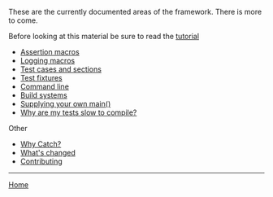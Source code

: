 These are the currently documented areas of the framework. There is more to come.

Before looking at this material be sure to read the [tutorial](tutorial.md)

* [Assertion macros](assertions.md)
* [Logging macros](logging.md)
* [Test cases and sections](test-cases-and-sections.md)
* [Test fixtures](test-fixtures.md)
* [Command line](command-line.md)
* [Build systems](build-systems.md)
* [Supplying your own main()](own-main.md)
* [Why are my tests slow to compile?](slow-compiles.md)

Other

* [Why Catch?](why-catch.md)
* [What's changed](whats-changed.md)
* [Contributing](contributing.md)

---

[Home](../README.md)

